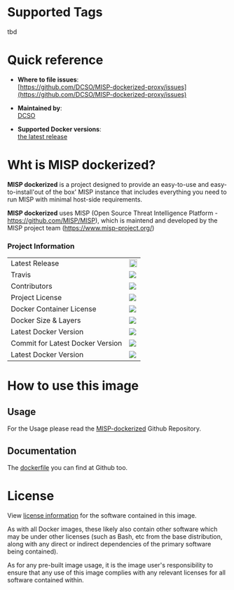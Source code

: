 # Supported Tags
tbd

# Quick reference

-	**Where to file issues**:  
	[https://github.com/DCSO/MISP-dockerized-proxy/issues](https://github.com/DCSO/MISP-dockerized-proxy/issues)

-	**Maintained by**:  
	[DCSO](https://github.com/DCSO/MISP-dockerized-proxy)

-	**Supported Docker versions**:  
	[the latest release](https://github.com/docker/docker-ce/releases/latest)

# Wht is MISP dockerized?

**MISP dockerized** is a project designed to provide an easy-to-use and easy-to-install'out of the box' MISP instance that includes everything you need to run MISP with minimal host-side requirements. 

**MISP dockerized** uses MISP (Open Source Threat Intelligence Platform - https://github.com/MISP/MISP), which is maintend and developed by the MISP project team (https://www.misp-project.org/)

### Project Information
<table>
<tr>
  <td>Latest Release</td>
  <td><a href="https://badge.fury.io/gh/DCSO%2FMISP-dockerized-proxy"><img src="https://badge.fury.io/gh/DCSO%2FMISP-dockerized-proxy.svg" alt="GitHub version" height="18"></a></td>
</tr>
<tr>
  <td>Travis</td>
  <td><a href="https://travis-ci.org/DCSO/MISP-dockerized-proxy"><img src="https://img.shields.io/travis/DCSO/MISP-dockerized-proxy/2.4.svg" /></a></td>
</tr>
<tr>
  <td>Contributors</td>
  <td><img src="https://img.shields.io/github/contributors/DCSO/MISP-dockerized-proxy.svg" /></td>
</tr>
<tr>
  <td>Project License</td>
  <td><img src="https://img.shields.io/github/license/DCSO/MISP-dockerized-proxy.svg" /></td>
</tr>
<tr>
  <td>Docker Container License</td>
  <td><img src="https://images.microbadger.com/badges/license/dcso/misp-proxy.svg" /></td>
</tr>
<tr>
  <td>Docker Size & Layers</td>
  <td><img src="https://images.microbadger.com/badges/image/dcso/misp-proxy.svg" /></td>
</tr>
<tr>
  <td>Latest Docker Version</td>
  <td><img src="https://images.microbadger.com/badges/version/dcso/misp-proxy.svg" /></td>
</tr>
<tr>
  <td>Commit for Latest Docker Version</td>
  <td><img src="https://images.microbadger.com/badges/commit/dcso/misp-proxy.svg" /></td>
</tr>
<tr>
  <td>Latest Docker Version</td>
  <td><img src="https://images.microbadger.com/badges/version/dcso/misp-proxy.svg" /></td>
</tr>
</table>

# How to use this image

## Usage

For the Usage please read the [MISP-dockerized](https://github.com/DCSO/MISP-dockerized) Github Repository.


## Documentation
The [dockerfile](https://github.com/DCSO/MISP-dockerized-proxy/) you can find at Github too.


# License

View [license information](https://github.com/DCSO/MISP-dockerized-proxy/blob/master/LICENSE) for the software contained in this image.

As with all Docker images, these likely also contain other software which may be under other licenses (such as Bash, etc from the base distribution, along with any direct or indirect dependencies of the primary software being contained).

As for any pre-built image usage, it is the image user's responsibility to ensure that any use of this image complies with any relevant licenses for all software contained within.